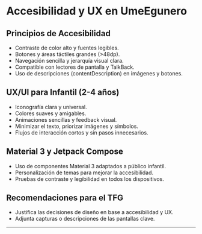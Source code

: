 # Accesibilidad y UX en UmeEgunero

## Principios de Accesibilidad
- Contraste de color alto y fuentes legibles.
- Botones y áreas táctiles grandes (>48dp).
- Navegación sencilla y jerarquía visual clara.
- Compatible con lectores de pantalla y TalkBack.
- Uso de descripciones (contentDescription) en imágenes y botones.

## UX/UI para Infantil (2-4 años)
- Iconografía clara y universal.
- Colores suaves y amigables.
- Animaciones sencillas y feedback visual.
- Minimizar el texto, priorizar imágenes y símbolos.
- Flujos de interacción cortos y sin pasos innecesarios.

## Material 3 y Jetpack Compose
- Uso de componentes Material 3 adaptados a público infantil.
- Personalización de temas para mejorar la accesibilidad.
- Pruebas de contraste y legibilidad en todos los dispositivos.

## Recomendaciones para el TFG
- Justifica las decisiones de diseño en base a accesibilidad y UX.
- Adjunta capturas o descripciones de las pantallas clave.

---
